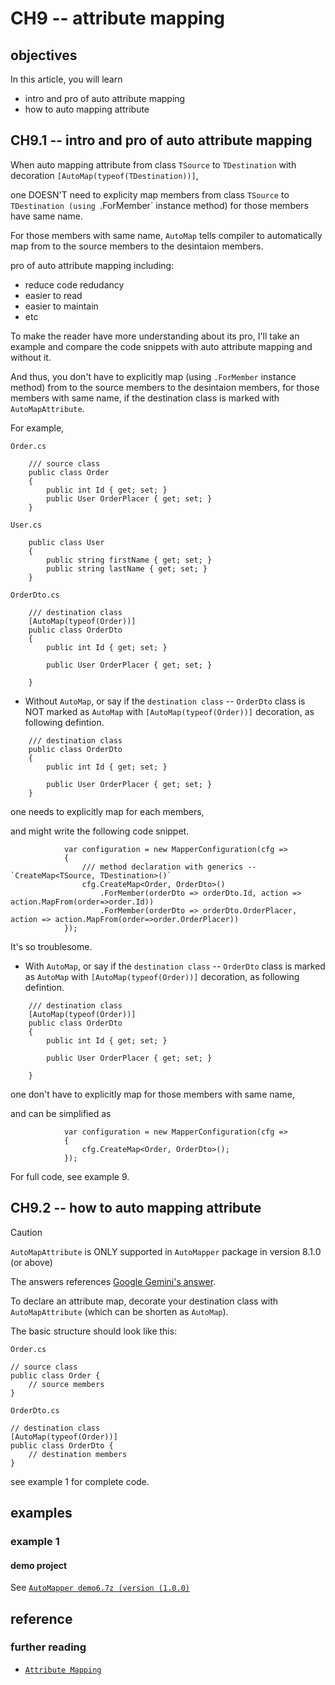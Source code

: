 # CH9 -- attribute mapping
## objectives
In this article, you will learn 

+ intro and pro of auto attribute mapping
+ how to auto mapping attribute

## CH9.1 -- intro and pro of auto attribute mapping
When auto mapping attribute from class `TSource` to `TDestination` with decoration `[AutoMap(typeof(TDestination))]`,

one DOESN'T need to explicity map members from class `TSource` to `TDestination (using `.ForMember` instance method) for those members have same name.

For those members with same name, `AutoMap` tells compiler to automatically map from to the source members to the desintaion members.

pro of auto attribute mapping including:

+ reduce code redudancy
+ easier to read
+ easier to maintain
+ etc

To make the reader have more understanding about its pro, I'll take an example and compare the code snippets with auto attribute mapping and without it.


And thus, you don't have to explicitly map (using `.ForMember` instance method) from to the source members to the desintaion members, for those members with same name, if the destination class is marked with `AutoMapAttribute`.

For example,

`Order.cs`

```
    /// source class
    public class Order
    {
        public int Id { get; set; }
        public User OrderPlacer { get; set; }
    }
```

`User.cs`

```
    public class User
    {
        public string firstName { get; set; }
        public string lastName { get; set; }
    }
```

`OrderDto.cs`

```
    /// destination class
    [AutoMap(typeof(Order))]
    public class OrderDto
    {
        public int Id { get; set; }

        public User OrderPlacer { get; set; }

    }
```

+ Without `AutoMap`, or say if the `destination class` -- `OrderDto` class is NOT marked as `AutoMap` with `[AutoMap(typeof(Order))]` decoration, as following defintion.

```
    /// destination class
    public class OrderDto
    {
        public int Id { get; set; }

        public User OrderPlacer { get; set; }
    }
```

one needs to explicitly map for each members,

and might write the following code snippet.

```
            var configuration = new MapperConfiguration(cfg =>
            {
                /// method declaration with generics -- `CreateMap<TSource, TDestination>()`
                cfg.CreateMap<Order, OrderDto>()
                    .ForMember(orderDto => orderDto.Id, action => action.MapFrom(order=>order.Id))
                    .ForMember(orderDto => orderDto.OrderPlacer, action => action.MapFrom(order=>order.OrderPlacer))
            });
```

It's so troublesome.

+ With `AutoMap`, or say if the `destination class` -- `OrderDto` class is marked as `AutoMap` with `[AutoMap(typeof(Order))]` decoration, as following defintion.

```
    /// destination class
    [AutoMap(typeof(Order))]
    public class OrderDto
    {
        public int Id { get; set; }

        public User OrderPlacer { get; set; }

    }
```

one don't have to explicitly map for those members with same name,

and can be simplified as

```
            var configuration = new MapperConfiguration(cfg =>
            {
                cfg.CreateMap<Order, OrderDto>();
            });
```

For full code, see example 9.


## CH9.2 -- how to auto mapping attribute
> [!CAUTION]
> `AutoMapAttribute` is ONLY supported in `AutoMapper` package in version 8.1.0 (or above)
>
> The answers references [Google Gemini's answer](https://g.co/gemini/share/f56e364f1cae).

To declare an attribute map, decorate your destination class with `AutoMapAttribute` (which can be shorten as `AutoMap`).

The basic structure should look like this:

`Order.cs`

```
// source class
public class Order {
    // source members
}
```

`OrderDto.cs`

```
// destination class
[AutoMap(typeof(Order))]
public class OrderDto {
    // destination members
}
```

see example 1 for complete code.

## examples
### example 1
#### demo project
See [`AutoMapper demo6.7z (version (1.0.0)`](https://github.com/40843245/CSharp/blob/main/third%20package/API/AutoMapper/AutoMapper%20demo6/1.0.0/AutoMapper%20demo6.7z)

## reference
### further reading
+ [`Attribute Mapping`](https://docs.automapper.org/en/stable/Attribute-mapping.html)
